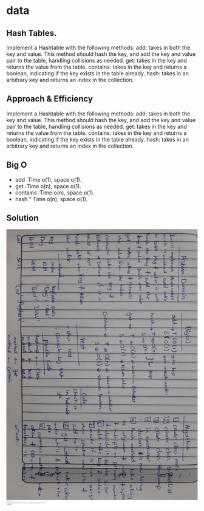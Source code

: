 # data
## Hash Tables.
Implement a Hashtable with the following methods:
add: takes in both the key and value. This method should hash the key, and add the key and value pair to the table, handling collisions as needed.
get: takes in the key and returns the value from the table.
contains: takes in the key and returns a boolean, indicating if the key exists in the table already.
hash: takes in an arbitrary key and returns an index in the collection.
## Approach & Efficiency
Implement a Hashtable with the following methods:
add: takes in both the key and value. This method should hash the key, and add the key and value pair to the table, handling collisions as needed.
get: takes in the key and returns the value from the table.
contains: takes in the key and returns a boolean, indicating if the key exists in the table already.
hash: takes in an arbitrary key and returns an index in the collection.
## Big O
- add :Time o(1), space o(1).
- get :Time o(n), space o(1).
- contains :Time o(n), space o(1).
- hash " Time o(n), space o(1).
## Solution
![Solution](/assets/cc30.jpeg)
